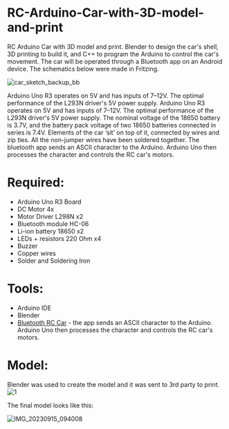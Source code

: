 # RC-Arduino-Car-with-3D-model-and-print
RC Arduino Car with 3D model and print. Blender to design the car's shell, 3D printing to build it, and C++ to program the Arduino to
control the car's movement. The car will be operated through a Bluetooth app on an Android device. The schematics below were made in Fritzing. 

![car_sketch_backup_bb](https://github.com/somewordshere/RC-Arduino-Car-with-3D-model-and-print/assets/16988740/77f5f2a5-8ead-4b77-83f6-5bd2f073f1fb)

Arduino Uno R3 operates on 5V and has inputs of 7–12V. The optimal performance of the
L293N driver's 5V power supply. Arduino Uno R3 operates on 5V and has inputs of 7–12V. The optimal performance of the
L293N driver's 5V power supply. The nominal voltage of the 18650 battery is 3.7V, and the battery pack voltage of two 18650
batteries connected in series is 7.4V. Elements of the car ‘sit’ on top of it, connected by wires and
zip ties. All the non-jumper wires have been soldered together. 
The bluetooth app sends an ASCII character to the Arduino. Arduino Uno then processes the character and controls the RC car's motors.
# Required:
- Arduino Uno R3 Board
- DC Motor 4x
- Motor Driver L298N x2
- Bluetooth module HC-06
- Li-ion battery 18650 x2
- LEDs + resistors 220 Ohm x4
- Buzzer
- Copper wires
- Solder and Soldering Iron

# Tools:
- Arduino IDE
- Blender
- [Bluetooth RC Car](play.google.com/store/apps/details?id=braulio.calle.bluetoothRCcontroller) - the app sends an ASCII character to the Arduino. Arduino Uno then processes the character and controls the RC car's motors.

# Model:
Blender was used to create the model and it was sent to 3rd party to print.
![1](https://github.com/somewordshere/RC-Arduino-Car-with-3D-model-and-print/assets/16988740/799fba3d-1ba6-476c-98a4-f3f11f60c3e7)

The final model looks like this:

![IMG_20230915_094008](https://github.com/somewordshere/RC-Arduino-Car-with-3D-model-and-print/assets/16988740/655a3113-46b0-48e5-876c-acc755999994)
